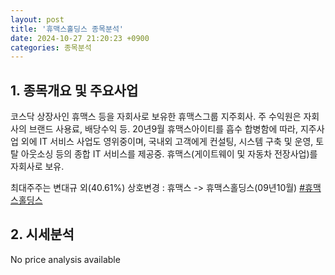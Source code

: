 ```yaml
---
layout: post
title: '휴맥스홀딩스 종목분석'
date: 2024-10-27 21:20:23 +0900
categories: 종목분석
---
```


## 1. 종목개요 및 주요사업

코스닥 상장사인 휴맥스 등을 자회사로 보유한 휴맥스그룹 지주회사. 주 수익원은 자회사의 브랜드 사용료, 배당수익 등. 20년9월 휴맥스아이티를 흡수 합병함에 따라, 지주사업 외에 IT 서비스 사업도 영위중이며, 국내외 고객에게 컨설팅, 시스템 구축 및 운영, 토탈 아웃소싱 등의 종합 IT 서비스를 제공중. 휴맥스(게이트웨이 및 자동차 전장사업)를 자회사로 보유.

최대주주는 변대규 외(40.61%) 상호변경 : 휴맥스 -> 휴맥스홀딩스(09년10월)
[#휴맥스홀딩스](#)

## 2. 시세분석

No price analysis available
